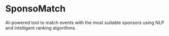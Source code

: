 # SponsoMatch
AI-powered tool to match events with the most suitable sponsors using NLP and intelligent ranking algorithms.
